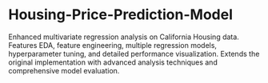 # Housing-Price-Prediction-Model
Enhanced multivariate regression analysis on California Housing data. Features EDA, feature engineering, multiple regression models, hyperparameter tuning, and detailed performance visualization. Extends the original implementation with advanced analysis techniques and comprehensive model evaluation.
